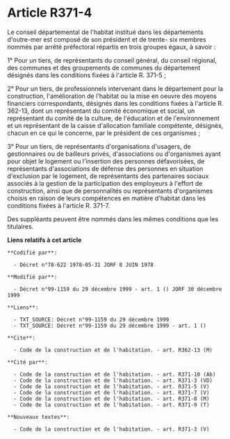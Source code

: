 # Article R371-4

Le conseil départemental de l'habitat institué dans les départements d'outre-mer est composé de son président et de trente-
six membres nommés par arrêté préfectoral répartis en trois groupes égaux, à savoir :

1° Pour un tiers, de représentants du conseil général, du conseil régional, des communes et des groupements de communes du
département désignés dans les conditions fixées à l'article R. 371-5 ;

2° Pour un tiers, de professionnels intervenant dans le département pour la construction, l'amélioration de l'habitat ou la
mise en oeuvre des moyens financiers correspondants, désignés dans les conditions fixées à l'article R. 362-13, dont un
représentant du comité économique et social, un représentant du comité de la culture, de l'éducation et de l'environnement et
un représentant de la caisse d'allocation familiale compétente, désignés, chacun en ce qui le concerne, par le président de
ces organismes ;

3° Pour un tiers, de représentants d'organisations d'usagers, de gestionnaires ou de bailleurs privés, d'associations ou
d'organismes ayant pour objet le logement ou l'insertion des personnes défavorisées, de représentants d'associations de
défense des personnes en situation d'exclusion par le logement, de représentants des partenaires sociaux associés à la
gestion de la participation des employeurs à l'effort de construction, ainsi que de personnalités ou représentants
d'organismes choisis en raison de leurs compétences en matière d'habitat dans les conditions fixées à l'article R. 371-7.

Des suppléants peuvent être nommés dans les mêmes conditions que les titulaires.

**Liens relatifs à cet article**

	**Codifié par**:

	  - Décret n°78-622 1978-05-31 JORF 8 JUIN 1978

	**Modifié par**:

	  - Décret n°99-1159 du 29 décembre 1999 - art. 1 () JORF 30 décembre 1999

	**Liens**:

	  - TXT_SOURCE: Décret n°99-1159 du 29 décembre 1999
	  - TXT_SOURCE: Décret n°99-1159 du 29 décembre 1999 - art. 1 ()

	**Cite**:

	  - Code de la construction et de l'habitation. - art. R362-13 (M)

	**Cité par**:

	  - Code de la construction et de l'habitation. - art. R371-10 (Ab)
	  - Code de la construction et de l'habitation. - art. R371-3 (VD)
	  - Code de la construction et de l'habitation. - art. R371-5 (V)
	  - Code de la construction et de l'habitation. - art. R371-7 (V)
	  - Code de la construction et de l'habitation. - art. R371-8 (M)
	  - Code de la construction et de l'habitation. - art. R371-9 (T)

	**Nouveaux textes**:

	  - Code de la construction et de l'habitation. - art. R371-3 (V)
